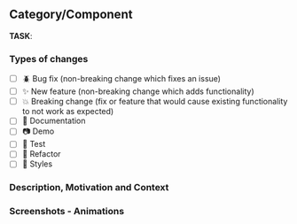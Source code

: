 ## Category/Component
<!-- https://martinfowler.com/articles/ship-show-ask.html -->
<!-- Uncomment what you need -->
<!-- #### `🚢 Ship` <!-- (should never be used for PR) -->
<!-- #### `🔍 Show` -->
<!-- #### `❓ Ask` -->

<!-- https://github.com/SUI-Components/sui-components/issues -->
**TASK**: <!--- #issueID -->

### Types of changes
<!--- What types of changes does your code introduce? Put an `x` in all the boxes that apply: -->

- [ ] 🪲 Bug fix (non-breaking change which fixes an issue)
- [ ] ✨ New feature (non-breaking change which adds functionality)
- [ ] 💥 Breaking change (fix or feature that would cause existing functionality to not work as expected)
- [ ] 🧾 Documentation
- [ ] 📷 Demo
- [ ] 🧪 Test
- [ ] 🧠 Refactor
- [ ] 💄 Styles

### Description, Motivation and Context
<!--- Describe your changes in detail -->
<!--- Why is this change required? What problem does it solve? -->
<!--- If it is solving an issue... How can it be reproduced in order to compare between both behaviors? -->

### Screenshots - Animations
<!-- Adding images or gif animations of your changes improves the understanding of your changes -->